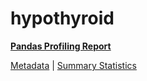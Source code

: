 # hypothyroid

[**Pandas Profiling Report**](https://epistasislab.github.io/penn-ml-benchmarks/profile/hypothyroid.html)

[Metadata](metadata.yaml) | [Summary Statistics](summary_stats.csv)

